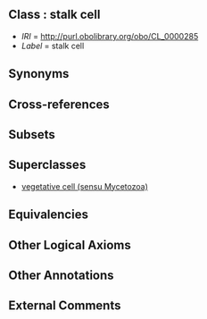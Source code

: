 
## Class : stalk cell

 * *IRI* = http://purl.obolibrary.org/obo/CL_0000285
 * *Label* = stalk cell

## Synonyms


## Cross-references


## Subsets


## Superclasses

 * [vegetative cell (sensu Mycetozoa)](../../CL/63/CL_0000263.md)

## Equivalencies


## Other Logical Axioms


## Other Annotations


## External Comments

